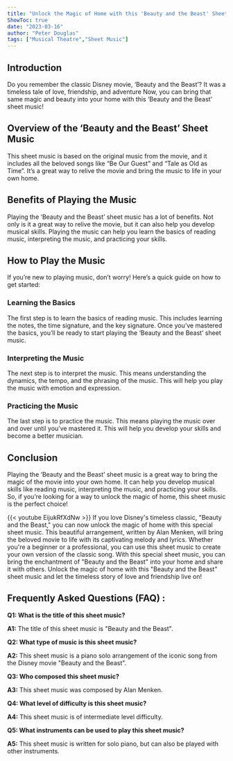 ```yaml
---
title: "Unlock the Magic of Home with this 'Beauty and the Beast' Sheet Music!"
ShowToc: true 
date: "2023-03-16"
author: "Peter Douglas" 
tags: ["Musical Theatre","Sheet Music"]
---
```

## Introduction

Do you remember the classic Disney movie, ‘Beauty and the Beast’? It was a timeless tale of love, friendship, and adventure Now, you can bring that same magic and beauty into your home with this ‘Beauty and the Beast’ sheet music!

## Overview of the ‘Beauty and the Beast’ Sheet Music

This sheet music is based on the original music from the movie, and it includes all the beloved songs like “Be Our Guest” and “Tale as Old as Time”. It’s a great way to relive the movie and bring the music to life in your own home.

## Benefits of Playing the Music

Playing the ‘Beauty and the Beast’ sheet music has a lot of benefits. Not only is it a great way to relive the movie, but it can also help you develop musical skills. Playing the music can help you learn the basics of reading music, interpreting the music, and practicing your skills.

## How to Play the Music

If you’re new to playing music, don’t worry! Here’s a quick guide on how to get started:

### Learning the Basics

The first step is to learn the basics of reading music. This includes learning the notes, the time signature, and the key signature. Once you’ve mastered the basics, you’ll be ready to start playing the ‘Beauty and the Beast’ sheet music.

### Interpreting the Music

The next step is to interpret the music. This means understanding the dynamics, the tempo, and the phrasing of the music. This will help you play the music with emotion and expression.

### Practicing the Music

The last step is to practice the music. This means playing the music over and over until you’ve mastered it. This will help you develop your skills and become a better musician.

## Conclusion

Playing the ‘Beauty and the Beast’ sheet music is a great way to bring the magic of the movie into your own home. It can help you develop musical skills like reading music, interpreting the music, and practicing your skills. So, if you’re looking for a way to unlock the magic of home, this sheet music is the perfect choice!

{{< youtube EijukRfXdNw >}} 
If you love Disney's timeless classic, "Beauty and the Beast," you can now unlock the magic of home with this special sheet music. This beautiful arrangement, written by Alan Menken, will bring the beloved movie to life with its captivating melody and lyrics. Whether you're a beginner or a professional, you can use this sheet music to create your own version of the classic song. With this special sheet music, you can bring the enchantment of "Beauty and the Beast" into your home and share it with others. Unlock the magic of home with this "Beauty and the Beast" sheet music and let the timeless story of love and friendship live on!

## Frequently Asked Questions (FAQ) :
**Q1: What is the title of this sheet music?**

**A1:** The title of this sheet music is "Beauty and the Beast".

**Q2: What type of music is this sheet music?**

**A2:** This sheet music is a piano solo arrangement of the iconic song from the Disney movie "Beauty and the Beast".

**Q3: Who composed this sheet music?**

**A3:** This sheet music was composed by Alan Menken.

**Q4: What level of difficulty is this sheet music?**

**A4:** This sheet music is of intermediate level difficulty.

**Q5: What instruments can be used to play this sheet music?**

**A5:** This sheet music is written for solo piano, but can also be played with other instruments.




